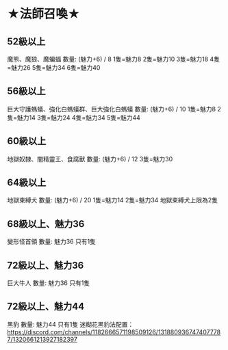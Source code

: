 # ★法師召喚★
## 52級以上
魔熊、魔狼、魔蝙蝠 
數量: (魅力+6)  / 8 
1隻=魅力8
2隻=魅力10 
3隻=魅力18 
4隻=魅力26 
5隻=魅力34 
6隻=魅力40 
## 56級以上
巨大守護螞蟻、強化白螞蟻群、巨大強化白螞蟻 
數量: (魅力+6)  / 10 
1隻=魅力8 
2隻=魅力14 
3隻=魅力24 
4隻=魅力34 
5隻=魅力44 
## 60級以上
地獄奴隸、闇精靈王、食腐獸 
數量: (魅力+6)  / 12 
3隻=魅力30 
## 64級以上
地獄束縛犬 
數量: (魅力+6)  / 20 
1隻=魅力14 
2隻=魅力34 
地獄束縛犬上限為2隻 
## 68級以上、魅力36
變形怪首領 
數量: 魅力36  只有1隻 
## 72級以上、魅力36
巨大牛人 
數量: 魅力36  只有1隻 
## 72級以上、魅力44
黑豹 
數量: 魅力44  只有1隻
迷糊花黑豹法配置：https://discord.com/channels/1182666571198509126/1318809367474077787/1320661213927182397
